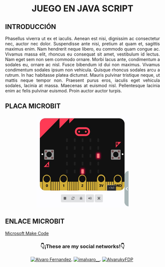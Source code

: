# <h1 align="center"><strong>JUEGO EN JAVA SCRIPT</strong></h1>

## <h2 align="left"><strong>INTRODUCCIÓN</strong></h2>
<p align="justify">
    Phasellus viverra ut ex et iaculis. Aenean est nisi, dignissim ac consectetur nec, auctor nec dolor. Suspendisse ante nisi, pretium at quam et, sagittis maximus         enim. Nam hendrerit neque libero, eu commodo quam congue ac. Vivamus massa elit, rhoncus eu consequat sit amet, vestibulum id lectus. Nam eget sem non sem commodo       ornare. Morbi lacus ante, condimentum a sodales eu, ornare ac nisl. Fusce bibendum id dui non maximus. Vivamus condimentum sodales ipsum non vehicula. Quisque           rhoncus sodales arcu a rutrum. In hac habitasse platea dictumst. Mauris pulvinar tristique neque, ut mattis neque tempor non. Praesent purus eros, iaculis eget           vehicula sodales, lacinia at massa. Maecenas at euismod nisl. Pellentesque lacinia enim ac felis pulvinar euismod. Proin auctor auctor turpis.
</p>

## <h2 align="left"><strong>PLACA MICROBIT</strong></h2>
<p align="center">
  <img src="https://github.com/Alvaruky/Juego-en-JS/blob/main/assets/img/placa_microbit.jpg" alt="Placa-MicroBit" width="300" height="300">
</p>

## <h2 align="left"><strong>ENLACE MICROBIT</strong></h2>
  <a href="https://makecode.microbit.org/_HgVWMVKyqc8J">Microsoft Make Code</a>

### <h3 align="center">👇¡These are my social networks!👇</h3>
 <p align="center">
  <a href="https://www.youtube.com/c/AlvaroFernandezFDP" target="blank" style="margin-right: 4px">
    <img align="center" src="https://cdn.jsdelivr.net/npm/simple-icons@3.0.1/icons/youtube.svg" alt="Alvaro Fernandez" height="28px" width="28px">
  </a>
    <a href="https://www.instagram.com/imalvaro__/?hl=es" target="blank" style='margin-right:4px'>
     <img align="center" src="https://cdn.jsdelivr.net/npm/simple-icons@3.13.0/icons/instagram.svg" alt="imalvaro__" height="28px" width="28px" />
   </a>
     <a href="https://www.tiktok.com/@alvaruky.fdp" target="blank" style='margin-right:4px'>
     <img align="center" src="https://cdn.jsdelivr.net/npm/simple-icons@3.0.1/icons/tiktok.svg" alt="AlvarukyFDP" height="28px" width="28px" />
   </a>
 </p>

<!--
<table align="center">
  <tr>
    <th>Achievements</th>
    <th>Strengths</th>
    <th>Goals</th>
  </tr>
  <tr>
    <td><img src="https://github.com/Alvaruky/Juego-en-JS/blob/main/assets/img/placa_microbit.jpg" alt="Placa-MicroBit" width="300" height="300"></td>
  </tr>
  <tr>
    <td><img src="https://github.com/Alvaruky/Juego-en-JS/blob/main/assets/img/placa_microbit.jpg" alt="Placa-MicroBit" width="300" height="300"></td>
  </tr>
  <tr>
    <td></td>
    <td><img src="https://github.com/Alvaruky/Juego-en-JS/blob/main/assets/img/placa_microbit.jpg" alt="Placa-MicroBit" width="300" height="300"></td>
  </tr>
  <tr>
    <td></td>
    <td>Ambitious</td>
    <td></td>
  </tr>
</table>-->